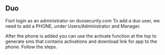 ## Duo
Fisrt login as an administrator on duosecurity.com
To add a duo user, we need to add a PHONE, under Users/Administrator and Manager.

After the phone is added you can use the activate function at the top to generate sms that contains activations and download link for app to the phone. Follow the steps.